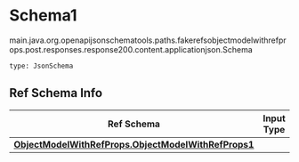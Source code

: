 # Schema1
main.java.org.openapijsonschematools.paths.fakerefsobjectmodelwithrefprops.post.responses.response200.content.applicationjson.Schema
```
type: JsonSchema
```

## Ref Schema Info
Ref Schema | Input Type | Output Type
---------- | ---------- | -----------
[**ObjectModelWithRefProps.ObjectModelWithRefProps1**](../../../../../../../../hematools/components/schemas/ObjectModelWithRefProps.md) |  | 
